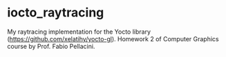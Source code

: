 # iocto_raytracing
My raytracing implementation for the Yocto library (https://github.com/xelatihy/yocto-gl). Homework 2 of Computer Graphics course by Prof. Fabio Pellacini.
